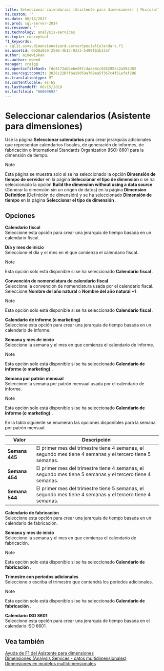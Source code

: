 ```yaml
---
title: Seleccionar calendarios (Asistente para dimensiones) | Microsoft Docs
ms.custom: ''
ms.date: 06/13/2017
ms.prod: sql-server-2014
ms.reviewer: ''
ms.technology: analysis-services
ms.topic: conceptual
f1_keywords:
- sql12.asvs.dimensionwizard.serverSpecialCalendars.f1
ms.assetid: 6e28a020-2586-4b13-9333-b499fb1b33af
author: minewiskan
ms.author: owend
manager: craigg
ms.openlocfilehash: fde8172abbebe08fc4aae4cc0282955c2a582d02
ms.sourcegitcommit: 3026c22b7fba19059a769ea5f367c4f51efaf286
ms.translationtype: MT
ms.contentlocale: es-ES
ms.lasthandoff: 06/15/2019
ms.locfileid: "66069692"
---
```

# <a name="select-calendars-dimension-wizard"></a>Seleccionar calendarios (Asistente para dimensiones)
  Use la página **Seleccionar calendarios** para crear jerarquías adicionales que representan calendarios fiscales, de generación de informes, de fabricación o International Standards Organization (ISO) 8601 para la dimensión de tiempo.  
  
> [!NOTE]  
>  Esta página se muestra solo si se ha seleccionado la opción **Dimensión de tiempo de servidor** en la página **Seleccionar el tipo de dimensión** o se ha seleccionado la opción **Build the dimension without using a data source** (Generar la dimensión sin un origen de datos) en la página **Dimension Definition** (Definición de dimensión) y se ha seleccionado **Dimensión de tiempo** en la página **Seleccionar el tipo de dimensión** .  
  
## <a name="options"></a>Opciones  
 **Calendario fiscal**  
 Seleccione esta opción para crear una jerarquía de tiempo basada en un calendario fiscal.  
  
 **Día y mes de inicio**  
 Seleccione el día y el mes en el que comienza el calendario fiscal.  
  
> [!NOTE]  
>  Esta opción solo está disponible si se ha seleccionado **Calendario fiscal** .  
  
 **Convención de nomenclatura de calendario fiscal**  
 Seleccione la convención de nomenclatura usada por el calendario fiscal. Seleccione **Nombre del año natural** o **Nombre del año natural +1**.  
  
> [!NOTE]  
>  Esta opción solo está disponible si se ha seleccionado **Calendario fiscal** .  
  
 **Calendario de informe (o marketing)**  
 Seleccione esta opción para crear una jerarquía de tiempo basada en un calendario de informe.  
  
 **Semana y mes de inicio**  
 Seleccione la semana y el mes en que comienza el calendario de informe.  
  
> [!NOTE]  
>  Esta opción solo está disponible si se ha seleccionado **Calendario de informe (o marketing)** .  
  
 **Semana por patrón mensual**  
 Seleccione la semana por patrón mensual usada por el calendario de informe.  
  
> [!NOTE]  
>  Esta opción solo está disponible si se ha seleccionado **Calendario de informe (o marketing)** .  
  
 En la tabla siguiente se enumeran las opciones disponibles para la semana por patrón mensual.  
  
|Valor|Descripción|  
|-----------|-----------------|  
|**Semana 445**|El primer mes del trimestre tiene 4 semanas, el segundo mes tiene 4 semanas y el tercero tiene 5 semanas.|  
|**Semana 454**|El primer mes del trimestre tiene 4 semanas, el segundo mes tiene 5 semanas y el tercero tiene 4 semanas.|  
|**Semana 544**|El primer mes del trimestre tiene 5 semanas, el segundo mes tiene 4 semanas y el tercero tiene 4 semanas.|  
  
 **Calendario de fabricación**  
 Seleccione esta opción para crear una jerarquía de tiempo basada en un calendario de fabricación.  
  
 **Semana y mes de inicio**  
 Seleccione la semana y el mes en que comienza el calendario de fabricación.  
  
> [!NOTE]  
>  Esta opción solo está disponible si se ha seleccionado **Calendario de fabricación** .  
  
 **Trimestre con períodos adicionales**  
 Seleccione o escriba el trimestre que contendrá los periodos adicionales.  
  
> [!NOTE]  
>  Esta opción solo está disponible si se ha seleccionado **Calendario de fabricación** .  
  
 **Calendario ISO 8601**  
 Seleccione esta opción para crear una jerarquía de tiempo basada en el calendario ISO 8601.  
  
## <a name="see-also"></a>Vea también  
 [Ayuda de F1 del Asistente para dimensiones](dimension-wizard-f1-help.md)   
 [Dimensiones &#40;Analysis Services - datos multidimensionales&#41;](multidimensional-models-olap-logical-dimension-objects/dimensions-analysis-services-multidimensional-data.md)   
 [Dimensiones en modelos multidimensionales](multidimensional-models/dimensions-in-multidimensional-models.md)  
  
  
